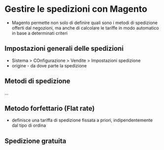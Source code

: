 # Gestire le spedizioni con Magento

+ Magento permette non solo di definire quali sono i metodi di spedizione offerti dal negozioni, ma anche di  calcolare le tariffe in modo automatico in base a determinati criteri

## Impostazioni generali delle spedizioni
+ Sistema > COnfigurazione > Vendite > Impostazioni spedizione
+ origine - da dove parte la spedizione

## Metodi di spedizione
...

## Metodo forfettario (Flat rate)
+ definisce una tariffa di spedizione fissata a priori, indipendentemente dal tipo di ordina


## Spedizione gratuita
